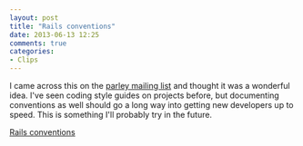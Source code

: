 ```yaml
---
layout: post
title: "Rails conventions"
date: 2013-06-13 12:25
comments: true
categories:
- Clips
---
```


I came across this on the [parley mailing list](http://rubyrogues.com/parley/) and thought it was a wonderful idea.
I've seen coding style guides on projects before, but documenting conventions as well should go a long way into getting
new developers up to speed. This is something I'll probably try in the future.

[Rails conventions](https://github.com/barsoom/devbook/blob/master/rails_conventions/README.md)
